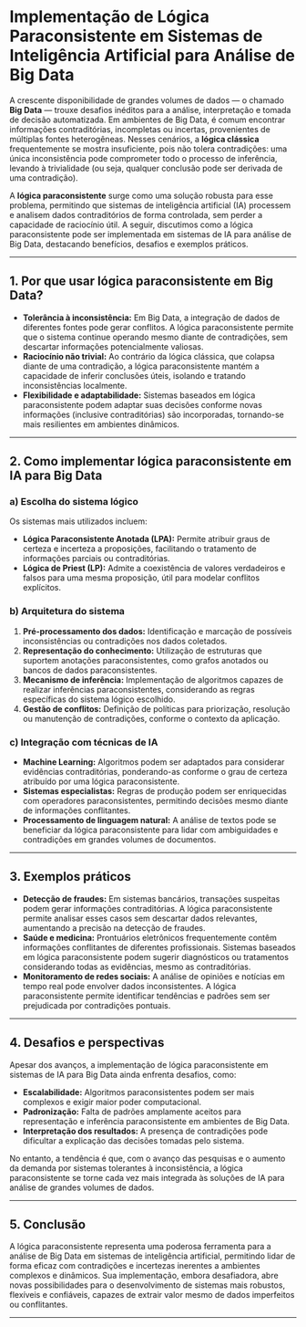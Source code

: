 
# Implementação de Lógica Paraconsistente em Sistemas de Inteligência Artificial para Análise de Big Data

A crescente disponibilidade de grandes volumes de dados — o chamado **Big Data** — trouxe desafios inéditos para a análise, interpretação e tomada de decisão automatizada. Em ambientes de Big Data, é comum encontrar informações contraditórias, incompletas ou incertas, provenientes de múltiplas fontes heterogêneas. Nesses cenários, a **lógica clássica** frequentemente se mostra insuficiente, pois não tolera contradições: uma única inconsistência pode comprometer todo o processo de inferência, levando à trivialidade (ou seja, qualquer conclusão pode ser derivada de uma contradição).

A **lógica paraconsistente** surge como uma solução robusta para esse problema, permitindo que sistemas de inteligência artificial (IA) processem e analisem dados contraditórios de forma controlada, sem perder a capacidade de raciocínio útil. A seguir, discutimos como a lógica paraconsistente pode ser implementada em sistemas de IA para análise de Big Data, destacando benefícios, desafios e exemplos práticos.

---

## 1. Por que usar lógica paraconsistente em Big Data?

- **Tolerância à inconsistência:** Em Big Data, a integração de dados de diferentes fontes pode gerar conflitos. A lógica paraconsistente permite que o sistema continue operando mesmo diante de contradições, sem descartar informações potencialmente valiosas.
- **Raciocínio não trivial:** Ao contrário da lógica clássica, que colapsa diante de uma contradição, a lógica paraconsistente mantém a capacidade de inferir conclusões úteis, isolando e tratando inconsistências localmente.
- **Flexibilidade e adaptabilidade:** Sistemas baseados em lógica paraconsistente podem adaptar suas decisões conforme novas informações (inclusive contraditórias) são incorporadas, tornando-se mais resilientes em ambientes dinâmicos.

---

## 2. Como implementar lógica paraconsistente em IA para Big Data

### a) Escolha do sistema lógico

Os sistemas mais utilizados incluem:

- **Lógica Paraconsistente Anotada (LPA):** Permite atribuir graus de certeza e incerteza a proposições, facilitando o tratamento de informações parciais ou contraditórias.
- **Lógica de Priest (LP):** Admite a coexistência de valores verdadeiros e falsos para uma mesma proposição, útil para modelar conflitos explícitos.

### b) Arquitetura do sistema

1. **Pré-processamento dos dados:** Identificação e marcação de possíveis inconsistências ou contradições nos dados coletados.
2. **Representação do conhecimento:** Utilização de estruturas que suportem anotações paraconsistentes, como grafos anotados ou bancos de dados paraconsistentes.
3. **Mecanismo de inferência:** Implementação de algoritmos capazes de realizar inferências paraconsistentes, considerando as regras específicas do sistema lógico escolhido.
4. **Gestão de conflitos:** Definição de políticas para priorização, resolução ou manutenção de contradições, conforme o contexto da aplicação.

### c) Integração com técnicas de IA

- **Machine Learning:** Algoritmos podem ser adaptados para considerar evidências contraditórias, ponderando-as conforme o grau de certeza atribuído por uma lógica paraconsistente.
- **Sistemas especialistas:** Regras de produção podem ser enriquecidas com operadores paraconsistentes, permitindo decisões mesmo diante de informações conflitantes.
- **Processamento de linguagem natural:** A análise de textos pode se beneficiar da lógica paraconsistente para lidar com ambiguidades e contradições em grandes volumes de documentos.

---

## 3. Exemplos práticos

- **Detecção de fraudes:** Em sistemas bancários, transações suspeitas podem gerar informações contraditórias. A lógica paraconsistente permite analisar esses casos sem descartar dados relevantes, aumentando a precisão na detecção de fraudes.
- **Saúde e medicina:** Prontuários eletrônicos frequentemente contêm informações conflitantes de diferentes profissionais. Sistemas baseados em lógica paraconsistente podem sugerir diagnósticos ou tratamentos considerando todas as evidências, mesmo as contraditórias.
- **Monitoramento de redes sociais:** A análise de opiniões e notícias em tempo real pode envolver dados inconsistentes. A lógica paraconsistente permite identificar tendências e padrões sem ser prejudicada por contradições pontuais.

---

## 4. Desafios e perspectivas

Apesar dos avanços, a implementação de lógica paraconsistente em sistemas de IA para Big Data ainda enfrenta desafios, como:

- **Escalabilidade:** Algoritmos paraconsistentes podem ser mais complexos e exigir maior poder computacional.
- **Padronização:** Falta de padrões amplamente aceitos para representação e inferência paraconsistente em ambientes de Big Data.
- **Interpretação dos resultados:** A presença de contradições pode dificultar a explicação das decisões tomadas pelo sistema.

No entanto, a tendência é que, com o avanço das pesquisas e o aumento da demanda por sistemas tolerantes à inconsistência, a lógica paraconsistente se torne cada vez mais integrada às soluções de IA para análise de grandes volumes de dados.

---

## 5. Conclusão

A lógica paraconsistente representa uma poderosa ferramenta para a análise de Big Data em sistemas de inteligência artificial, permitindo lidar de forma eficaz com contradições e incertezas inerentes a ambientes complexos e dinâmicos. Sua implementação, embora desafiadora, abre novas possibilidades para o desenvolvimento de sistemas mais robustos, flexíveis e confiáveis, capazes de extrair valor mesmo de dados imperfeitos ou conflitantes.

---
```